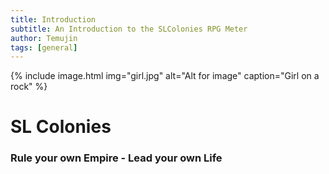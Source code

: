 ```yaml
---
title: Introduction
subtitle: An Introduction to the SLColonies RPG Meter
author: Temujin
tags: [general]
---
```


{% include image.html img="girl.jpg" alt="Alt for image" caption="Girl on a rock" %}
# SL Colonies
### Rule your own Empire - Lead your own Life


